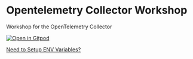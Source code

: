 # Opentelemetry Collector Workshop
Workshop for the OpenTelemetry Collector

[![Open in Gitpod](https://gitpod.io/button/open-in-gitpod.svg)](https://gitpod.io/#[<your-repository-url>](https://github.com/honeycombio/opentelemetry-collector-workshop/tree/wip.alayshia))

[Need to Setup ENV Variables?](https://gitpod.io/variables)
